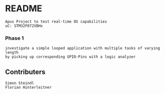 # README #

	Apus Project to test real-time OS capabilities
	uC: STM32F072VBHx

### Phase 1 ###

	investigate a simple looped application with multiple tasks of varying length
	by picking up corresponding GPIO-Pins with a logic analyzer

## Contributers
	Simon Steindl
	Florian Hinterleitner